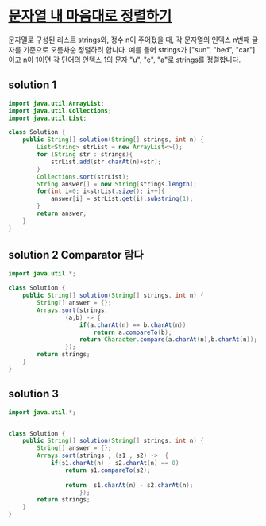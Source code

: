 # [문자열 내 마음대로 정렬하기 ](https://programmers.co.kr/learn/courses/30/lessons/12915)

문자열로 구성된 리스트 strings와, 정수 n이 주어졌을 때, 각 문자열의 인덱스 n번째 글자를 기준으로 오름차순 정렬하려 합니다. 
예를 들어 strings가 ["sun", "bed", "car"]이고 n이 1이면 각 단어의 인덱스 1의 문자 "u", "e", "a"로 strings를 정렬합니다.

## solution 1

```java
import java.util.ArrayList;
import java.util.Collections;
import java.util.List;

class Solution {
    public String[] solution(String[] strings, int n) {
        List<String> strList = new ArrayList<>();
        for (String str : strings){
            strList.add(str.charAt(n)+str);
        }
        Collections.sort(strList);
        String answer[] = new String[strings.length];
        for(int i=0; i<strList.size(); i++){
            answer[i] = strList.get(i).substring(1);
        }
        return answer;
    }
}
```

## solution 2  Comparator 람다

```java
import java.util.*;

class Solution {
    public String[] solution(String[] strings, int n) {
        String[] answer = {};
        Arrays.sort(strings,
                (a,b) -> {
                    if(a.charAt(n) == b.charAt(n))
                        return a.compareTo(b);
                    return Character.compare(a.charAt(n),b.charAt(n));
                });
        return strings;
    }
}
```

## solution 3


```java
import java.util.*;


class Solution {
    public String[] solution(String[] strings, int n) {
        String[] answer = {};
        Arrays.sort(strings , (s1 , s2) ->  {
            if(s1.charAt(n) - s2.charAt(n) == 0)
                return s1.compareTo(s2);
            
                return  s1.charAt(n) - s2.charAt(n);
                    });
        return strings;
    }
}
```